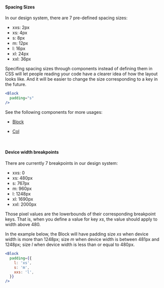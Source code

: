#### Spacing Sizes

In our design system, there are 7 pre-defined spacing sizes:

 - xxs: 2px
 - xs: 4px
 - s: 8px
 - m: 12px
 - l: 16px
 - xl: 24px
 - xxl: 36px

Specifing spacing sizes through components instead of defining them in CSS will let people reading your code have a clearer idea of how the layout looks like. And it will be easier to change the size corresponding to a key in the future.

 ```jsx static
 <Block
   padding="s"
 />
 ```

See the following components for more usages:

- [Block](/#/Layout/Block)

- [Col](/#/Layout/Col)

&nbsp;
&nbsp;

#### Device width breakpoints

There are currently 7 breakpoints in our design system:

 - xxs: 0
 - xs: 480px
 - s: 767px
 - m: 960px
 - l: 1248px
 - xl: 1690px
 - xxl: 2000px

Those pixel values are the lowerbounds of their corresponding breakpoint keys. That is, when you define a value for key *xs*, the value should apply to width above 480.

In the example below, the Block will have padding size *xs* when device width is more than 1248px; size *m* when device width is between 481px and 1248px; size *l* when device width is less than or equal to 480px.

```jsx static
<Block
  padding={{
    l: 'xs',
    s: 'm',
    xxs: 'l',
  }}
/>
```
